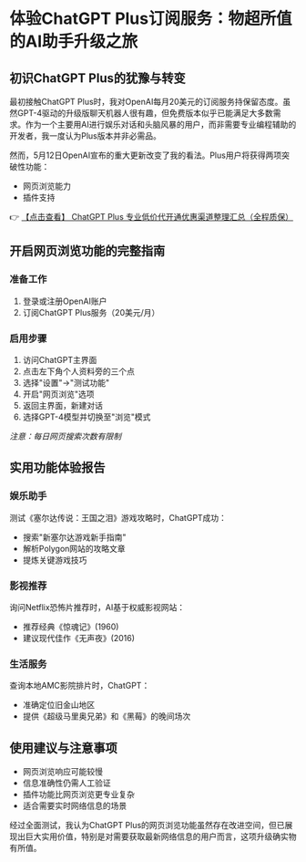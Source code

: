 # 体验ChatGPT Plus订阅服务：物超所值的AI助手升级之旅

## 初识ChatGPT Plus的犹豫与转变

最初接触ChatGPT Plus时，我对OpenAI每月20美元的订阅服务持保留态度。虽然GPT-4驱动的升级版聊天机器人很有趣，但免费版本似乎已能满足大多数需求。作为一个主要用AI进行娱乐对话和头脑风暴的用户，而非需要专业编程辅助的开发者，我一度认为Plus版本并非必需品。

然而，5月12日OpenAI宣布的重大更新改变了我的看法。Plus用户将获得两项突破性功能：
- 网页浏览能力
- 插件支持

👉 [【点击查看】 ChatGPT Plus 专业低价代开通优惠渠道整理汇总（全程质保）](https://bit.ly/DaiKai)

## 开启网页浏览功能的完整指南

### 准备工作
1. 登录或注册OpenAI账户
2. 订阅ChatGPT Plus服务（20美元/月）

### 启用步骤
1. 访问ChatGPT主界面
2. 点击左下角个人资料旁的三个点
3. 选择"设置"→"测试功能"
4. 开启"网页浏览"选项
5. 返回主界面，新建对话
6. 选择GPT-4模型并切换至"浏览"模式

*注意：每日网页搜索次数有限制*

## 实用功能体验报告

### 娱乐助手
测试《塞尔达传说：王国之泪》游戏攻略时，ChatGPT成功：
- 搜索"新塞尔达游戏新手指南"
- 解析Polygon网站的攻略文章
- 提炼关键游戏技巧

### 影视推荐
询问Netflix恐怖片推荐时，AI基于权威影视网站：
- 推荐经典《惊魂记》(1960)
- 建议现代佳作《无声夜》(2016)

### 生活服务
查询本地AMC影院排片时，ChatGPT：
- 准确定位旧金山地区
- 提供《超级马里奥兄弟》和《黑莓》的晚间场次

## 使用建议与注意事项
- 网页浏览响应可能较慢
- 信息准确性仍需人工验证
- 插件功能比网页浏览更专业复杂
- 适合需要实时网络信息的场景

经过全面测试，我认为ChatGPT Plus的网页浏览功能虽然存在改进空间，但已展现出巨大实用价值，特别是对需要获取最新网络信息的用户而言，这项升级确实物有所值。